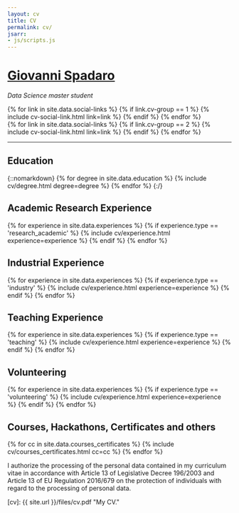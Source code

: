 ```yaml
---
layout: cv
title: CV
permalink: cv/
jsarr:
- js/scripts.js
---
```

<h1 id="cv-title"><a href="{{ site.url }}">Giovanni Spadaro</a></h1>

<p id="cv-subtitle"><i>Data Science master student</i></p>

<div class="cv-spacer"></div>

<div class="cv-image-links-wrapper">
	<div class="cv-image-links">
		{% for link in site.data.social-links %}
			{% if link.cv-group == 1 %}
				{% include cv-social-link.html link=link %}
			{% endif %}
		{% endfor %}
	</div>
	<div class="cv-image-links">
		{% for link in site.data.social-links %}
			{% if link.cv-group == 2 %}
				{% include cv-social-link.html link=link %}
			{% endif %}
		{% endfor %}
	</div>
</div>

---

## Education

{::nomarkdown}
{% for degree in site.data.education %}
{% include cv/degree.html degree=degree %}
{% endfor %}
{:/}

## Academic Research Experience

{% for experience in site.data.experiences %}
{% if experience.type == 'research_academic' %}
{% include cv/experience.html experience=experience %}
{% endif %}
{% endfor %}

## Industrial Experience

{% for experience in site.data.experiences %}
{% if experience.type == 'industry' %}
{% include cv/experience.html experience=experience %}
{% endif %}
{% endfor %}

## Teaching Experience

{% for experience in site.data.experiences %}
{% if experience.type == 'teaching' %}
{% include cv/experience.html experience=experience %}
{% endif %}
{% endfor %}

## Volunteering

{% for experience in site.data.experiences %}
{% if experience.type == 'volunteering' %}
{% include cv/experience.html experience=experience %}
{% endif %}
{% endfor %}

## Courses, Hackathons, Certificates and others

{% for cc in site.data.courses_certificates %}
{% include cv/courses_certificates.html cc=cc %}
{% endfor %}

I authorize the processing of the personal data contained in my curriculum vitae in accordance with Article 13 of Legislative Decree 196/2003 and Article 13 of EU Regulation 2016/679 on the protection of individuals with regard to the processing of personal data.

[cv]: {{ site.url }}/files/cv.pdf "My CV."

[github]: https:/www.github.com/Giovo17
